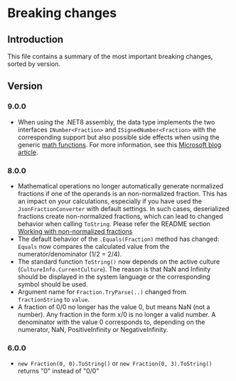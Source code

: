 ﻿# Breaking changes

## Introduction

This file contains a summary of the most important breaking changes, sorted by version.

## Version

### 9.0.0

- When using the .NET8 assembly, the data type implements the two interfaces `INumber<Fraction>` and `ISignedNumber<Fraction>` with the corresponding support but also possible side effects when using the generic [math functions](https://learn.microsoft.com/en-us/dotnet/standard/generics/math). For more information, see this [Microsoft blog article](https://devblogs.microsoft.com/dotnet/dotnet-7-generic-math/).

### 8.0.0

- Mathematical operations no longer automatically generate normalized fractions if one of the operands is an non-normalized fraction. This has an impact on your calculations, especially if you have used the `JsonFractionConverter` with default settings. In such cases, deserialized fractions create non-normalized fractions, which can lead to changed behavior when calling `ToString`. Please refer the README section [Working with non-normalized fractions](Readme.md#working-with-non-normalized-fractions)
- The default behavior of the `.Equals(Fraction)` method has changed: `Equals` now compares the calculated value from the numerator/denominator (1/2 = 2/4).
- The standard function `ToString()` now depends on the active culture (`CultureInfo.CurrentCulture`). The reason is that NaN and Infinity should be displayed in the system language or the corresponding symbol should be used.
- Argument name for `Fraction.TryParse(..)` changed from `fractionString` to `value`.
- A fraction of 0/0 no longer has the value 0, but means NaN (not a number). Any fraction in the form x/0 is no longer a valid number. A denominator with the value 0 corresponds to, depending on the numerator, NaN, PositiveInfinity or NegativeInfinity.

### 6.0.0

- `new Fraction(0, 0).ToString()` or `new Fraction(0, 3).ToString()` returns "0" instead of "0/0"